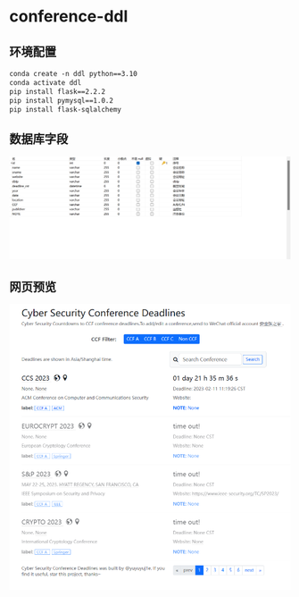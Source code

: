# conference-ddl

## 环境配置
```
conda create -n ddl python==3.10
conda activate ddl
pip install flask==2.2.2
pip install pymysql==1.0.2
pip install flask-sqlalchemy
```

## 数据库字段
![database](orthers/database.png)

## 网页预览
![preview](orthers/preview.png)